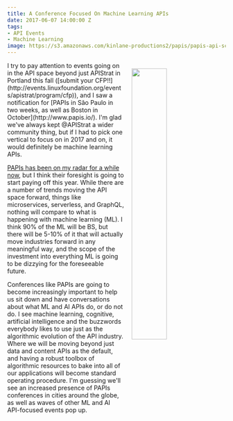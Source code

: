 ```yaml
---
title: A Conference Focused On Machine Learning APIs
date: 2017-06-07 14:00:00 Z
tags:
- API Events
- Machine Learning
image: https://s3.amazonaws.com/kinlane-productions2/papis/papis-api-screenshot.png
---
```


<p><a href="http://www.papis.io/"><img src="https://s3.amazonaws.com/kinlane-productions2/papis/papis-api-screenshot.png" align="right" width="40%" style="padding: 15px;" /></a></p>I try to pay attention to events going on in the API space beyond just APIStrat in Portland this fall ([submit your CFP!!](http://events.linuxfoundation.org/events/apistrat/program/cfp)), and I saw a notification for [PAPIs in São Paulo in two weeks, as well as Boston in October](http://www.papis.io/). I'm glad we've always kept @APIStrat a wider community thing, but if I had to pick one vertical to focus on in 2017 and on, it would definitely be machine learning APIs.

[PAPIs has been on my radar for a while now](http://www.papis.io/), but I think their foresight is going to start paying off this year. While there are a number of trends moving the API space forward, things like microservices, serverless, and GraphQL, nothing will compare to what is happening with machine learning (ML). I think 90% of the ML will be BS, but there will be 5-10% of it that will actually move industries forward in any meaningful way, and the scope of the investment into everything ML is going to be dizzying for the foreseeable future.

Conferences like PAPIs are going to become increasingly important to help us sit down and have conversations about what ML and AI APIs do, or do not do. I see machine learning, cognitive, artificial intelligence and the buzzwords everybody likes to use just as the algorithmic evolution of the API industry. Where we will be moving beyond just data and content APIs as the default, and having a robust toolbox of algorithmic resources to bake into all of our applications will become standard operating procedure. I'm guessing we'll see an increased presence of PAPIs conferences in cities around the globe, as well as waves of other ML and AI API-focused events pop up.